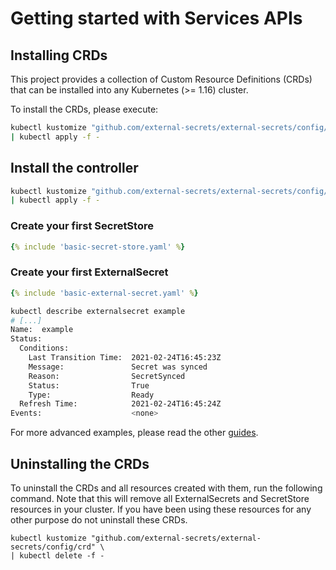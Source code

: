 # Getting started with Services APIs

## Installing CRDs

This project provides a collection of Custom Resource Definitions (CRDs) that
can be installed into any Kubernetes (>= 1.16) cluster.

To install the CRDs, please execute:

``` bash
kubectl kustomize "github.com/external-secrets/external-secrets/config/crd" \
| kubectl apply -f -
```

## Install the controller

``` bash
kubectl kustomize "github.com/external-secrets/external-secrets/config/default" \
| kubectl apply -f -
```

### Create your first SecretStore

``` yaml
{% include 'basic-secret-store.yaml' %}
```

### Create your first ExternalSecret

``` yaml
{% include 'basic-external-secret.yaml' %}
```

``` bash
kubectl describe externalsecret example
# [...]
Name:  example
Status:
  Conditions:
    Last Transition Time:  2021-02-24T16:45:23Z
    Message:               Secret was synced
    Reason:                SecretSynced
    Status:                True
    Type:                  Ready
  Refresh Time:            2021-02-24T16:45:24Z
Events:                    <none>
```

For more advanced examples, please read the other
[guides](guides-introduction.md).

## Uninstalling the CRDs

To uninstall the CRDs and all resources created with them, run the following
command. Note that this will remove all ExternalSecrets and SecretStore
resources in your cluster. If you have been using these resources for any other
purpose do not uninstall these CRDs.

```
kubectl kustomize "github.com/external-secrets/external-secrets/config/crd" \
| kubectl delete -f -
```
